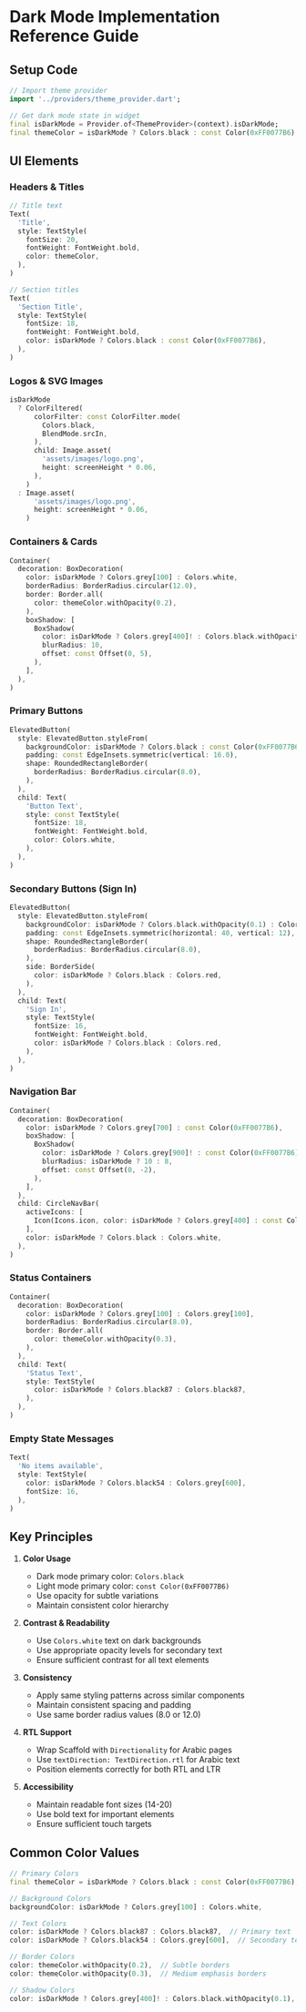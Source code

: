 # Dark Mode Implementation Reference Guide

## Setup Code

```dart
// Import theme provider
import '../providers/theme_provider.dart';

// Get dark mode state in widget
final isDarkMode = Provider.of<ThemeProvider>(context).isDarkMode;
final themeColor = isDarkMode ? Colors.black : const Color(0xFF0077B6);
```

## UI Elements

### Headers & Titles
```dart
// Title text
Text(
  'Title',
  style: TextStyle(
    fontSize: 20,
    fontWeight: FontWeight.bold,
    color: themeColor,
  ),
)

// Section titles
Text(
  'Section Title',
  style: TextStyle(
    fontSize: 18,
    fontWeight: FontWeight.bold,
    color: isDarkMode ? Colors.black : const Color(0xFF0077B6),
  ),
)
```

### Logos & SVG Images
```dart
isDarkMode 
  ? ColorFiltered(
      colorFilter: const ColorFilter.mode(
        Colors.black,
        BlendMode.srcIn,
      ),
      child: Image.asset(
        'assets/images/logo.png',
        height: screenHeight * 0.06,
      ),
    )
  : Image.asset(
      'assets/images/logo.png',
      height: screenHeight * 0.06,
    )
```

### Containers & Cards
```dart
Container(
  decoration: BoxDecoration(
    color: isDarkMode ? Colors.grey[100] : Colors.white,
    borderRadius: BorderRadius.circular(12.0),
    border: Border.all(
      color: themeColor.withOpacity(0.2),
    ),
    boxShadow: [
      BoxShadow(
        color: isDarkMode ? Colors.grey[400]! : Colors.black.withOpacity(0.1),
        blurRadius: 10,
        offset: const Offset(0, 5),
      ),
    ],
  ),
)
```

### Primary Buttons
```dart
ElevatedButton(
  style: ElevatedButton.styleFrom(
    backgroundColor: isDarkMode ? Colors.black : const Color(0xFF0077B6),
    padding: const EdgeInsets.symmetric(vertical: 16.0),
    shape: RoundedRectangleBorder(
      borderRadius: BorderRadius.circular(8.0),
    ),
  ),
  child: Text(
    'Button Text',
    style: const TextStyle(
      fontSize: 18,
      fontWeight: FontWeight.bold,
      color: Colors.white,
    ),
  ),
)
```

### Secondary Buttons (Sign In)
```dart
ElevatedButton(
  style: ElevatedButton.styleFrom(
    backgroundColor: isDarkMode ? Colors.black.withOpacity(0.1) : Colors.red[50],
    padding: const EdgeInsets.symmetric(horizontal: 40, vertical: 12),
    shape: RoundedRectangleBorder(
      borderRadius: BorderRadius.circular(8.0),
    ),
    side: BorderSide(
      color: isDarkMode ? Colors.black : Colors.red,
    ),
  ),
  child: Text(
    'Sign In',
    style: TextStyle(
      fontSize: 16,
      fontWeight: FontWeight.bold,
      color: isDarkMode ? Colors.black : Colors.red,
    ),
  ),
)
```

### Navigation Bar
```dart
Container(
  decoration: BoxDecoration(
    color: isDarkMode ? Colors.grey[700] : const Color(0xFF0077B6),
    boxShadow: [
      BoxShadow(
        color: isDarkMode ? Colors.grey[900]! : const Color(0xFF0077B6),
        blurRadius: isDarkMode ? 10 : 8,
        offset: const Offset(0, -2),
      ),
    ],
  ),
  child: CircleNavBar(
    activeIcons: [
      Icon(Icons.icon, color: isDarkMode ? Colors.grey[400] : const Color(0xFF0077B6)),
    ],
    color: isDarkMode ? Colors.black : Colors.white,
  ),
)
```

### Status Containers
```dart
Container(
  decoration: BoxDecoration(
    color: isDarkMode ? Colors.grey[100] : Colors.grey[100],
    borderRadius: BorderRadius.circular(8.0),
    border: Border.all(
      color: themeColor.withOpacity(0.3),
    ),
  ),
  child: Text(
    'Status Text',
    style: TextStyle(
      color: isDarkMode ? Colors.black87 : Colors.black87,
    ),
  ),
)
```

### Empty State Messages
```dart
Text(
  'No items available',
  style: TextStyle(
    color: isDarkMode ? Colors.black54 : Colors.grey[600],
    fontSize: 16,
  ),
)
```

## Key Principles

1. **Color Usage**
   - Dark mode primary color: `Colors.black`
   - Light mode primary color: `const Color(0xFF0077B6)`
   - Use opacity for subtle variations
   - Maintain consistent color hierarchy

2. **Contrast & Readability**
   - Use `Colors.white` text on dark backgrounds
   - Use appropriate opacity levels for secondary text
   - Ensure sufficient contrast for all text elements

3. **Consistency**
   - Apply same styling patterns across similar components
   - Maintain consistent spacing and padding
   - Use same border radius values (8.0 or 12.0)

4. **RTL Support**
   - Wrap Scaffold with `Directionality` for Arabic pages
   - Use `textDirection: TextDirection.rtl` for Arabic text
   - Position elements correctly for both RTL and LTR

5. **Accessibility**
   - Maintain readable font sizes (14-20)
   - Use bold text for important elements
   - Ensure sufficient touch targets

## Common Color Values

```dart
// Primary Colors
final themeColor = isDarkMode ? Colors.black : const Color(0xFF0077B6);

// Background Colors
backgroundColor: isDarkMode ? Colors.grey[100] : Colors.white,

// Text Colors
color: isDarkMode ? Colors.black87 : Colors.black87,  // Primary text
color: isDarkMode ? Colors.black54 : Colors.grey[600],  // Secondary text

// Border Colors
color: themeColor.withOpacity(0.2),  // Subtle borders
color: themeColor.withOpacity(0.3),  // Medium emphasis borders

// Shadow Colors
color: isDarkMode ? Colors.grey[400]! : Colors.black.withOpacity(0.1),
``` 